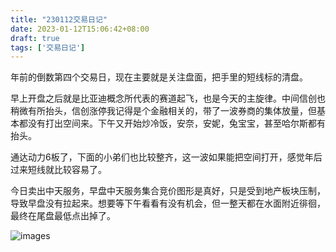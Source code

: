```yaml
---
title: "230112交易日记"
date: 2023-01-12T15:06:42+08:00
draft: true
tags: ['交易日记']
---
```


年前的倒数第四个交易日，现在主要就是关注盘面，把手里的短线标的清盘。

早上开盘之后就是比亚迪概念所代表的赛道起飞，也是今天的主旋律。中间信创也稍微有所抬头，信创涨停我记得是个金融相关的，带了一波券商的集体放量，但基本都没有打出空间来。下午又开始炒冷饭，安奈，安妮，兔宝宝，甚至哈尔斯都有抬头。

通达动力6板了，下面的小弟们也比较整齐，这一波如果能把空间打开，感觉年后过来短线就比较容易了。

今日卖出中天服务，早盘中天服务集合竞价图形是真好，只是受到地产板块压制，导致早盘没有拉起来。想要等下午看看有没有机会，但一整天都在水面附近徘徊，最终在尾盘最低点出掉了。

![images](/images/230112/IMG_1177.jpg)
